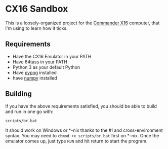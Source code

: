 # CX16 Sandbox

This is a loosely-organized project for the [Commander X16](https://github.com/commanderx16/x16-emulator) computer, that I'm using to learn how it ticks.

## Requirements

- Have the CX16 Emulator in your PATH
- Have 64tass in your PATH
- Python 3 as your default Python
- Have [pypng](https://pypi.org/project/pypng/) installed
- have [numpy]() installed

## Building

If you have the above requirements satisfied, you should be able to build and run in one go with:

```bash
scripts/br.bat
```

It should work on Windows or *-nix thanks to the #! and cross-environment syntax. You may need to `chmod +x scripts/br.bat` first on *-nix. Once the emulator comes up, just type `RUN` and hit return to start the program.
